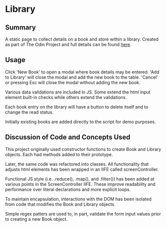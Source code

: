 # Library

## Summary

A static page to collect details on a book and store within a library. Created as part of The Odin Project and full details can be found [here](https://www.theodinproject.com/lessons/node-path-javascript-library).

## Usage

Click 'New Book' to open a modal where book details may be entered. 'Add to Library' will close the modal and add the new book to the table. 'Cancel' or pressing Esc will close the modal without adding the new book.

Various data validations are included in JS. Some extend the html input element built-in checks while others extend the validations.

Each book entry on the library will have a button to delete itself and to change the read status.

Initially existing books are added directly to the script for demo purposes.

## Discussion of Code and Concepts Used

This project originally used constructor functions to create Book and Library objects. Each had methods added to their prototype. 

Later, the same code was refactored into classes. All functionality that adjusts html elements has been wrapped in an IIFE called screenController.

Functional JS style (i.e. .reduce(), .map(), and .filter()) has been added at various points in the ScreenController IIFE. These improve readability and performance over literal declarations and more explicit loops. 

To maintain encapsulation, interactions with the DOM has been isolated from code that modifies the Book and Library objects. 

Simple regex patters are used to, in part, validate the form input values prior to creating a new Book object. 
